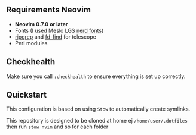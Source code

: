 ## Requirements Neovim
- **Neovim 0.7.0 or later**
- Fonts (I used Meslo LGS [nerd fonts](https://github.com/ryanoasis/nerd-fonts))
- [ripgrep](https://github.com/BurntSushi/ripgrep) and [fd-find](https://github.com/sharkdp/fd) for telescope
- Perl modules

## Checkhealth
Make sure you call ``:checkhealth`` to ensure everything is set up correctly.

## Quickstart
This configuration is based on using ``Stow`` to automatically create symlinks.

This repository is designed to be cloned at home ej ``/home/user/.dotfiles`` then run ``stow nvim`` and so for each folder

